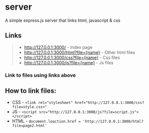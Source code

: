 # server
A simple express.js server that links html, javascript &amp; css

## Links
> + http://127.0.0.1:3000/ - Index page
> + http://127.0.0.1:3000/html?file={name} - Other html files
> + http://127.0.0.1:3000/css?file={name} - Css files
> + http://127.0.0.1:3000/js?file={name} - Js files
### Link to files using links above

## How to link files: 
+ CSS - `<link rel="stylesheet" href="http://127.0.0.1:3000/css?file=style.css>"`
+ JS - `<script src="http://127.0.0.1:3000/js?file=script.js"></script>`
+ HTML - `document.loaction.href = 'http://127.0.0.1:3000/html?file=page2.html'`
